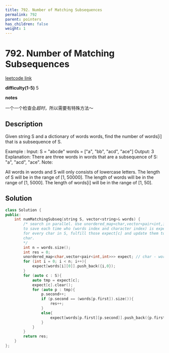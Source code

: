 ```yaml
---
title: 792. Number of Matching Subsequences
permalink: 792
parent: pointers
has_children: false
weight: 1
---
```

# 792. Number of Matching Subsequences

[leetcode link](https://leetcode.com/problems/number-of-matching-subsequences/)

**difficulty(1-5)** 
5

**notes**

一个一个检查会*超时*，所以需要有特殊方法～

## Description

Given string S and a dictionary of words words, find the number of words[i] that is a subsequence of S.

Example :
Input: 
S = "abcde"
words = ["a", "bb", "acd", "ace"]
Output: 3
Explanation: There are three words in words that are a subsequence of S: "a", "acd", "ace".
Note:

All words in words and S will only consists of lowercase letters.
The length of S will be in the range of [1, 50000].
The length of words will be in the range of [1, 5000].
The length of words[i] will be in the range of [1, 50].

## Solution

```c++
class Solution {
public:
    int numMatchingSubseq(string S, vector<string>& words) {
        /* search in parallel. Use unordered_map<char,vector<pair<int,int>>> expect
        to save each time who (words index and character index) is expecting which character.
        for every char in S, fulfill those expect[c] and update them to their next expecting
        char.
        */
        int n = words.size();
        int res = 0;
        unordered_map<char,vector<pair<int,int>>> expect; // char - words index & pos that expect char.
        for (int i = 0; i < n; i++){
            expect[words[i][0]].push_back({i,0});
        }
        for (auto c : S){
            auto tmp = expect[c];
            expect[c].clear();
            for (auto p : tmp){
                p.second++;
                if (p.second == (words[p.first]).size()){
                    res++;
                }
                else{
                    expect[words[p.first][p.second]].push_back({p.first, p.second});
                }
            }
        }
        return res;        
    }
};
```


